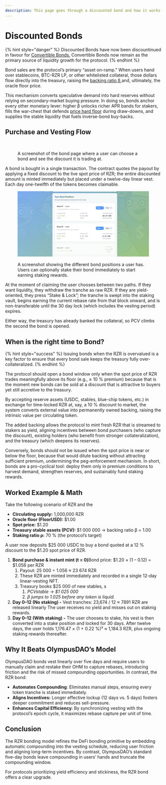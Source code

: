 ```yaml
---
description: This page goes through a discounted bond and how it works
---
```


# Discounted Bonds

{% hint style="danger" %}
Discounted Bonds have now been discountinued in favour for [Convertible Bonds.](raising-debt-and-acquiring-eth/convertible-notes.md) Convertible Bonds now remain as the primary source of liquidity growth for the protocol.
{% endhint %}

Bond sales are the protocol’s primary “asset on-ramp.” When users hand over stablecoins, BTC-RZR LP, or other whitelisted collateral, those dollars flow directly into the treasury, raising the [backing ratio β ](staking-rzr-srzr/yield-mechanics/backing-ratio-v.md)and, ultimately, the oracle floor price.

This mechanism converts speculative demand into hard reserves without relying on secondary-market buying pressure. In doing so, bonds anchor every other monetary lever: higher β unlocks richer APR bands for stakers, fills the war-chest that defends [price hard floor](staking-rzr-srzr/yield-mechanics/price-hard-floor.md) during draw-downs, and supplies the stable liquidity that fuels inverse-bond buy-backs.

## Purchase and Vesting Flow

<figure><img src="../.gitbook/assets/image (6).png" alt=""><figcaption><p>A screenshot of the bond page where a user can choose a bond and see the discount it is trading at.</p></figcaption></figure>

A bond is bought in a single transaction. The contract quotes the payout by applying a fixed discount to the live spot price of RZR; the entire discounted amount is minted immediately but placed under a twelve-day linear vest. Each day one-twelfth of the tokens becomes claimable.

<figure><img src="../.gitbook/assets/image (1) (2).png" alt=""><figcaption><p>A screenshot showing the different bond positions a user has. Users can optionally stake their bond immediately to start earning staking rewards.</p></figcaption></figure>

At the moment of claiming the user chooses between two paths. If they want liquidity, they withdraw the tranche as raw RZR. If they are yield-oriented, they press “Stake & Lock”; the tranche is swept into the staking vault, begins earning the current rebase rate from that block onward, and is non-transferable until the 30 day lock (which includes the vesting period) expires.

Either way, the treasury has already banked the collateral, so PCV climbs the second the bond is opened.

## When is the right time to Bond?

{% hint style="success" %}
Issuing bonds when the RZR is overvalued is a key factor to ensure that every bond sale keeps the treasury fully over-collateralized.
{% endhint %}

The protocol should open a bond window only when the spot price of RZR trades meaningfully above its floor (e.g., ≥ 10 % premium) because that is the moment new bonds can be sold at a discount that is attractive to buyers yet still accretive to the treasury.

By accepting reserve assets (USDC, stables, blue-chip tokens, etc.) in exchange for time-locked RZR at, say, a 10 % discount to market, the system converts external value into permanently owned backing, raising the intrinsic value per circulating token.

The added backing allows the protocol to mint fresh RZR that is streamed to stakers as yield, aligning incentives between bond purchasers (who capture the discount), existing holders (who benefit from stronger collateralization), and the treasury (which deepens its reserves).

Conversely, bonds should not be issued when the spot price is near or below the floor, because that would dilute backing without attracting sufficient premium, undermining the peg-enforcement mechanism. In short, bonds are a pro-cyclical tool: deploy them only in premium conditions to harvest demand, strengthen reserves, and sustainably fund staking rewards.

## Worked Example & Math

Take the following scenario of RZR and the

- **Circulating supply:** 1,000,000 RZR
- **Oracle floor (FloorUSD):** $1.00
- **Spot price:** $1.20
- **Treasury stable assets (PCV):** $1 000 000 → backing ratio β = 1.00
- **Staking ratio ρ:** 70 % (the protocol’s target)

A user now deposits $25 000 USDC to buy a bond quoted at a 12 % discount to the $1.20 spot price of RZR.

1. **Bond purchase & instant mint (t = 0)**&#x42;ond price: $1.20 × (1 – 0.12) = $1.056 per RZR
   1. Payout: 25 000 ÷ 1.056 ≈ 23 674 RZR
   2. These RZR are minted immediately and recorded in a single 12-day linear-vesting NFT.
   3. Treasury books $25 000 of new stables, s
      1. _PCVstable → $1 025 000_
      2. _β jumps to 1.025 before any token is liquid._
2. **Day 0–12 (No staking) -** Vest tranches: 23,674 / 12 ≈ 7891 RZR are released linearly The user receives no yield and misses out on staknig rewards.
3. **Day 0–12 (With staking) -** The user chooses to stake, his vest is then converted into a stake position and locked for 30 days. After twelve days, the user holds 1,176.47 × (1 + 0.22 %)³ ≈ 1,184.3 RZR, plus ongoing staking rewards thereafter.

## Why It Beats OlympusDAO’s Model

OlympusDAO bonds vest linearly over five days and require users to manually claim and restake their OHM to capture rebases, introducing friction and the risk of missed compounding opportunities. In contrast, the RZR bond:

- **Automates Compounding**: Eliminates manual steps, ensuring every token tranche is staked immediately.
- **Aligns Incentives:** Longer effective lockup (12 days vs. 5 days) fosters deeper commitment and reduces sell-pressure.
- **Enhances Capital Efficiency**: By synchronizing vesting with the protocol’s epoch cycle, it maximizes rebase capture per unit of time.

## Conclusion

The RZR bonding model refines the DeFi bonding primitive by embedding automatic compounding into the vesting schedule, reducing user friction and aligning long-term incentives. By contrast, OlympusDAO’s standard five-day bonds leave compounding in users’ hands and truncate the compounding window.

For protocols prioritizing yield efficiency and stickiness, the RZR bond offers a clear upgrade.
